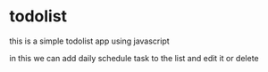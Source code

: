 # todolist

this is a simple todolist app using javascript 

in this we can add daily schedule task to the list and edit it or delete 

